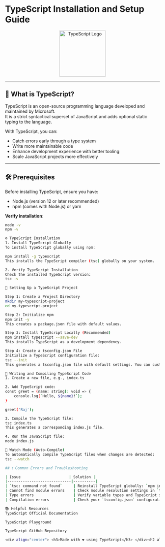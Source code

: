 # TypeScript Installation and Setup Guide

<div align="center">
  <img src="https://cdn.worldvectorlogo.com/logos/typescript.svg" alt="TypeScript Logo" width="150"/>
</div>

---

## 📌 What is TypeScript?

TypeScript is an open-source programming language developed and maintained by Microsoft.  
It is a strict syntactical superset of JavaScript and adds optional static typing to the language.

With TypeScript, you can:
- Catch errors early through a type system
- Write more maintainable code
- Enhance development experience with better tooling
- Scale JavaScript projects more effectively

---

## 🛠 Prerequisites

Before installing TypeScript, ensure you have:
- Node.js (version 12 or later recommended)
- npm (comes with Node.js) or yarn

**Verify installation:**

```bash
node -v
npm -v

⚙️ TypeScript Installation
1. Install TypeScript Globally
To install TypeScript globally using npm:

npm install -g typescript
This installs the TypeScript compiler (tsc) globally on your system.

2. Verify TypeScript Installation
Check the installed TypeScript version:
tsc -v

🚀 Setting Up a TypeScript Project

Step 1: Create a Project Directory
mkdir my-typescript-project
cd my-typescript-project

Step 2: Initialize npm
npm init -y
This creates a package.json file with default values.

Step 3: Install TypeScript Locally (Recommended)
npm install typescript --save-dev
This installs TypeScript as a development dependency.

Step 4: Create a tsconfig.json File
Initialize a TypeScript configuration file:
tsc --init
This generates a tsconfig.json file with default settings. You can customize it as needed.

📝 Writing and Compiling TypeScript Code
1. Create a new file, e.g., index.ts

2. Add TypeScript code:
const greet = (name: string): void => {
    console.log(`Hello, ${name}!`);
}

greet('Raj');

3. Compile the TypeScript file:
tsc index.ts
This generates a corresponding index.js file.

4. Run the JavaScript file:
node index.js

🔄 Watch Mode (Auto-Compile)
To automatically compile TypeScript files when changes are detected:
tsc --watch

## ❗ Common Errors and Troubleshooting

| Issue                      | Solution |
|-----------------------------|----------|
| `tsc: command not found`     | Reinstall TypeScript globally: `npm install -g typescript` |
| Cannot find module errors    | Check module resolution settings in `tsconfig.json` |
| Type errors                  | Verify variable types and TypeScript syntax |
| Compilation errors           | Check your `tsconfig.json` configuration |

📚 Helpful Resources
TypeScript Official Documentation

TypeScript Playground

TypeScript GitHub Repository

<div align="center"> <h3>Made with ❤️ using TypeScript</h3> </div><h2 align="center">✅ You're all set to build amazing projects with TypeScript!</h2> ```



